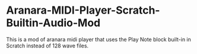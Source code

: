 # Aranara-MIDI-Player-Scratch-Builtin-Audio-Mod
This is a mod of aranara midi player that uses the Play Note block built-in in Scratch instead of 128 wave files. 
